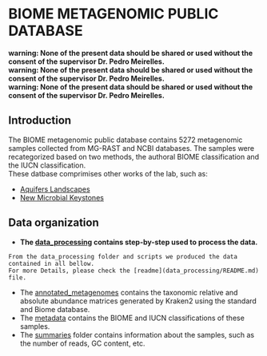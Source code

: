 # BIOME METAGENOMIC PUBLIC DATABASE

**warning: None of the present data should be shared or used without the consent of the supervisor Dr. Pedro Meirelles.**  
**warning: None of the present data should be shared or used without the consent of the supervisor Dr. Pedro Meirelles.**  
**warning: None of the present data should be shared or used without the consent of the supervisor Dr. Pedro Meirelles.**  
## Introduction  
  
The BIOME metagenomic public database contains 5272 metagenomic samples collected from MG-RAST and NCBI databases. The samples were recategorized based on two methods, the authoral BIOME classification and the IUCN classification.  
These datbase comprimises other works of the lab, such as:
- [Aquifers Landscapes](https://github.com/MeirellesLab/aquifer_metagenomes)
- [New Microbial Keystones](https://github.com/MeirellesLab/keystones_paper)

## Data organization
- **The [data_processing](data_processing/) contains step-by-step used to process the data.**  
```
From the data_processing folder and scripts we produced the data contained in all bellow.
For more Details, please check the [readme](data_processing/README.md) file.
```

- The [annotated_metagenomes](annotated_metagenomes/) contains the taxonomic relative and absolute abundance matrices generated by Kraken2 using the standard and Biome database.   
- The [metadata](metadata/) contains the BIOME and IUCN classifications of these samples.   
- The [summaries](summaries/) folder contains information about the samples, such as the number of reads, GC content, etc.



























































